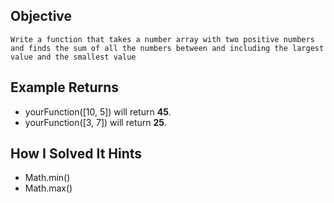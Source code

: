 ## Objective

    Write a function that takes a number array with two positive numbers and finds the sum of all the numbers between and including the largest value and the smallest value

## Example Returns

- yourFunction([10, 5]) will return **45**.
- yourFunction([3, 7]) will return **25**.

## How I Solved It Hints

- Math.min()
- Math.max()
